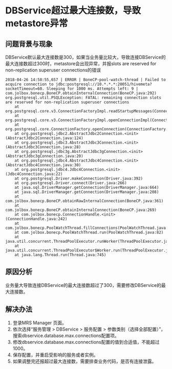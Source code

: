 # DBService超过最大连接数，导致metastore异常<a name="ZH-CN_TOPIC_0210454011"></a>

## 问题背景与现象<a name="zh-cn_topic_0167275692_section842971116813"></a>

DBService默认最大连接数是300，如果当业务量比较大，导致连接DBService的最大连接数超过300时，metastore会出现异常，并报slots are reserved for non-replication superuser connections的错误

```
2018-04-26 14:58:55,657 | ERROR | BoneCP-pool-watch-thread | Failed to acquire connection to jdbc:postgresql://10.*.*.*:20051/hivemeta?socketTimeout=60. Sleeping for 1000 ms. Attempts left: 9 | com.jolbox.bonecp.BoneCP.obtainInternalConnection(BoneCP.java:292)
org.postgresql.util.PSQLException: FATAL: remaining connection slots are reserved for non-replication superuser connections
	at org.postgresql.core.v3.ConnectionFactoryImpl.readStartupMessages(ConnectionFactoryImpl.java:643)
	at org.postgresql.core.v3.ConnectionFactoryImpl.openConnectionImpl(ConnectionFactoryImpl.java:184)
	at org.postgresql.core.ConnectionFactory.openConnection(ConnectionFactory.java:64)
	at org.postgresql.jdbc2.AbstractJdbc2Connection.<init>(AbstractJdbc2Connection.java:124)
	at org.postgresql.jdbc3.AbstractJdbc3Connection.<init>(AbstractJdbc3Connection.java:28)
	at org.postgresql.jdbc3g.AbstractJdbc3gConnection.<init>(AbstractJdbc3gConnection.java:20)
	at org.postgresql.jdbc4.AbstractJdbc4Connection.<init>(AbstractJdbc4Connection.java:30)
	at org.postgresql.jdbc4.Jdbc4Connection.<init>(Jdbc4Connection.java:22)
	at org.postgresql.Driver.makeConnection(Driver.java:392)
	at org.postgresql.Driver.connect(Driver.java:266)
	at java.sql.DriverManager.getConnection(DriverManager.java:664)
	at java.sql.DriverManager.getConnection(DriverManager.java:208)
	at com.jolbox.bonecp.BoneCP.obtainRawInternalConnection(BoneCP.java:361)
	at com.jolbox.bonecp.BoneCP.obtainInternalConnection(BoneCP.java:269)
	at com.jolbox.bonecp.ConnectionHandle.<init>(ConnectionHandle.java:242)
	at com.jolbox.bonecp.PoolWatchThread.fillConnections(PoolWatchThread.java:115)
	at com.jolbox.bonecp.PoolWatchThread.run(PoolWatchThread.java:82)
	at java.util.concurrent.ThreadPoolExecutor.runWorker(ThreadPoolExecutor.java:1142)
	at java.util.concurrent.ThreadPoolExecutor$Worker.run(ThreadPoolExecutor.java:617)
	at java.lang.Thread.run(Thread.java:745)
```

## 原因分析<a name="zh-cn_topic_0167275692_section724010302087"></a>

业务量大导致连接DBService的最大连接数超过了300，需要修改DBService的最大连接数。

## 解决办法<a name="zh-cn_topic_0167275692_section17326135612212"></a>

1.  登录MRS Manager 页面。
2.  依次选择“服务管理 \> DBService \> 服务配置 \> 参数类别（选择全部配置）”，搜索dbservice.database.max.connections配置项。
3.  修改dbservice.database.max.connections配置的值到合适值，不能超过1000。
4.  保存配置，并重启受影响的服务或者实例。
5.  如果调整完还报超过最大连接数，需要排查业务代码，是否有连接泄露。

